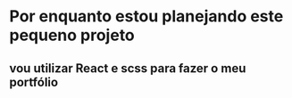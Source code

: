# Por enquanto estou planejando este pequeno projeto
## vou utilizar React e scss para fazer o meu portfólio